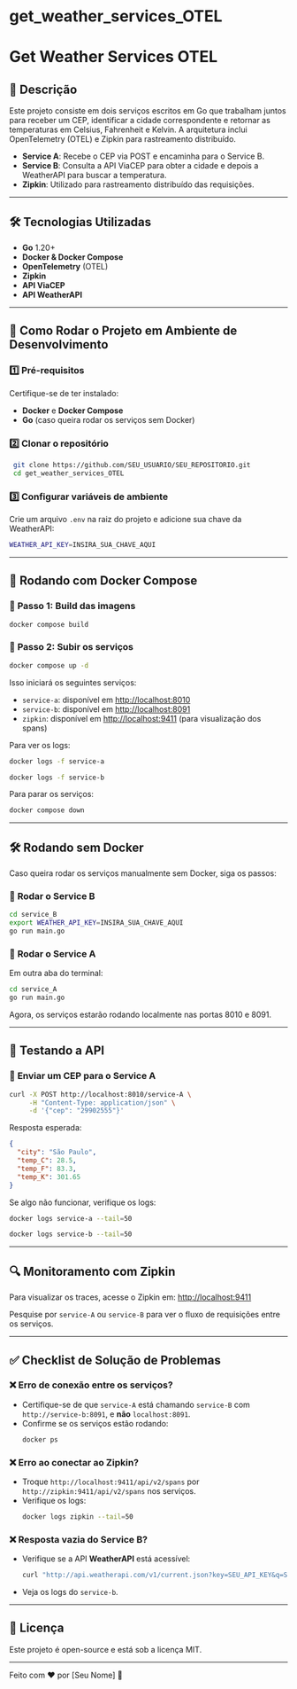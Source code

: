 # get_weather_services_OTEL
# Get Weather Services OTEL

## 📌 Descrição
Este projeto consiste em dois serviços escritos em Go que trabalham juntos para receber um CEP, identificar a cidade correspondente e retornar as temperaturas em Celsius, Fahrenheit e Kelvin. A arquitetura inclui OpenTelemetry (OTEL) e Zipkin para rastreamento distribuído.

- **Service A**: Recebe o CEP via POST e encaminha para o Service B.
- **Service B**: Consulta a API ViaCEP para obter a cidade e depois a WeatherAPI para buscar a temperatura.
- **Zipkin**: Utilizado para rastreamento distribuído das requisições.

---

## 🛠 Tecnologias Utilizadas
- **Go** 1.20+
- **Docker & Docker Compose**
- **OpenTelemetry** (OTEL)
- **Zipkin**
- **API ViaCEP**
- **API WeatherAPI**

---

## 🚀 Como Rodar o Projeto em Ambiente de Desenvolvimento

### 1️⃣ **Pré-requisitos**
Certifique-se de ter instalado:
- **Docker** e **Docker Compose**
- **Go** (caso queira rodar os serviços sem Docker)

### 2️⃣ **Clonar o repositório**
```bash
 git clone https://github.com/SEU_USUARIO/SEU_REPOSITORIO.git
 cd get_weather_services_OTEL
```

### 3️⃣ **Configurar variáveis de ambiente**
Crie um arquivo `.env` na raiz do projeto e adicione sua chave da WeatherAPI:
```bash
WEATHER_API_KEY=INSIRA_SUA_CHAVE_AQUI
```

---

## 🐳 **Rodando com Docker Compose**
### 🔹 **Passo 1: Build das imagens**
```bash
docker compose build
```

### 🔹 **Passo 2: Subir os serviços**
```bash
docker compose up -d
```
Isso iniciará os seguintes serviços:
- `service-a`: disponível em [http://localhost:8010](http://localhost:8010)
- `service-b`: disponível em [http://localhost:8091](http://localhost:8091)
- `zipkin`: disponível em [http://localhost:9411](http://localhost:9411) (para visualização dos spans)

Para ver os logs:
```bash
docker logs -f service-a
```
```bash
docker logs -f service-b
```

Para parar os serviços:
```bash
docker compose down
```

---

## 🛠 **Rodando sem Docker**
Caso queira rodar os serviços manualmente sem Docker, siga os passos:

### 🔹 **Rodar o Service B**
```bash
cd service_B
export WEATHER_API_KEY=INSIRA_SUA_CHAVE_AQUI
go run main.go
```

### 🔹 **Rodar o Service A**
Em outra aba do terminal:
```bash
cd service_A
go run main.go
```

Agora, os serviços estarão rodando localmente nas portas 8010 e 8091.

---

## 📡 **Testando a API**

### 🔹 **Enviar um CEP para o Service A**
```bash
curl -X POST http://localhost:8010/service-A \
     -H "Content-Type: application/json" \
     -d '{"cep": "29902555"}'
```
Resposta esperada:
```json
{
  "city": "São Paulo",
  "temp_C": 28.5,
  "temp_F": 83.3,
  "temp_K": 301.65
}
```

Se algo não funcionar, verifique os logs:
```bash
docker logs service-a --tail=50
```
```bash
docker logs service-b --tail=50
```

---

## 🔍 **Monitoramento com Zipkin**
Para visualizar os traces, acesse o Zipkin em:
[http://localhost:9411](http://localhost:9411)

Pesquise por `service-A` ou `service-B` para ver o fluxo de requisições entre os serviços.

---

## ✅ **Checklist de Solução de Problemas**

### ❌ **Erro de conexão entre os serviços?**
- Certifique-se de que `service-A` está chamando `service-B` com `http://service-b:8091`, e **não** `localhost:8091`.
- Confirme se os serviços estão rodando:
  ```bash
  docker ps
  ```

### ❌ **Erro ao conectar ao Zipkin?**
- Troque `http://localhost:9411/api/v2/spans` por `http://zipkin:9411/api/v2/spans` nos serviços.
- Verifique os logs:
  ```bash
  docker logs zipkin --tail=50
  ```

### ❌ **Resposta vazia do Service B?**
- Verifique se a API **WeatherAPI** está acessível:
  ```bash
  curl "http://api.weatherapi.com/v1/current.json?key=SEU_API_KEY&q=São Paulo&aqi=no"
  ```
- Veja os logs do `service-b`.

---

## 📄 **Licença**
Este projeto é open-source e está sob a licença MIT.

---

Feito com ❤️ por [Seu Nome] 🚀

